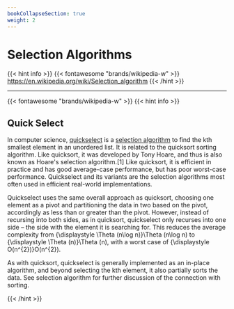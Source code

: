 ```yaml
---
bookCollapseSection: true
weight: 2
---
```


# Selection Algorithms

{{< hint info >}}
{{< fontawesome "brands/wikipedia-w" >}}
https://en.wikipedia.org/wiki/Selection_algorithm
{{< /hint >}}


---
{{< fontawesome "brands/wikipedia-w" >}}
{{< hint info >}}
## Quick Select
In computer science, [quickselect](https://en.wikipedia.org/wiki/Quickselect) is a [selection algorithm](https://en.wikipedia.org/wiki/Selection_algorithm) to find the kth smallest element in an
unordered list. It is related to the quicksort sorting algorithm. Like quicksort, it was developed
by Tony Hoare, and thus is also known as Hoare's selection algorithm.[1] Like quicksort, it is
efficient in practice and has good average-case performance, but has poor worst-case performance.
Quickselect and its variants are the selection algorithms most often used in efficient real-world
implementations.

Quickselect uses the same overall approach as quicksort, choosing one element as a pivot and
partitioning the data in two based on the pivot, accordingly as less than or greater than the pivot.
However, instead of recursing into both sides, as in quicksort, quickselect only recurses into one
side – the side with the element it is searching for. This reduces the average complexity from
{\displaystyle \Theta (n\log n)}\Theta (n\log n) to {\displaystyle \Theta (n)}\Theta (n), with a
worst case of {\displaystyle O(n^{2})}O(n^{2}).

As with quicksort, quickselect is generally implemented as an in-place algorithm, and beyond
selecting the kth element, it also partially sorts the data. See selection algorithm for further
discussion of the connection with sorting.

{{< /hint >}}